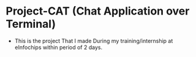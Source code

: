 # Project-CAT (Chat Application over Terminal)

- This is the project That I made During my training/internship at eInfochips within period of 2 days.
